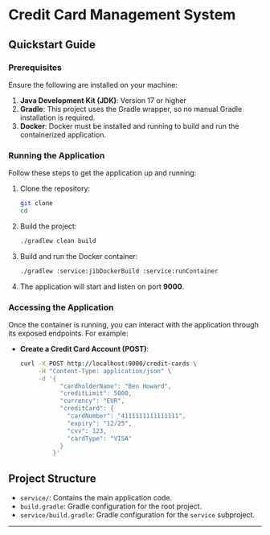 # Credit Card Management System

## Quickstart Guide

### Prerequisites

Ensure the following are installed on your machine:

1. **Java Development Kit (JDK)**: Version 17 or higher
2. **Gradle**: This project uses the Gradle wrapper, so no manual Gradle installation is required.
3. **Docker**: Docker must be installed and running to build and run the containerized application.

### Running the Application

Follow these steps to get the application up and running:

1. Clone the repository:

   ```bash
   git clone 
   cd 
   ```

2. Build the project:

   ```bash
   ./gradlew clean build
   ```

3. Build and run the Docker container:

   ```bash
   ./gradlew :service:jibDockerBuild :service:runContainer
   ```

4. The application will start and listen on port **9000**.

### Accessing the Application

Once the container is running, you can interact with the application through its exposed endpoints. For example:

- **Create a Credit Card Account (POST)**:

  ```bash
  curl -X POST http://localhost:9000/credit-cards \
       -H "Content-Type: application/json" \
       -d '{
             "cardholderName": "Ben Howard",
             "creditLimit": 5000,
             "currency": "EUR",
             "creditCard": {
               "cardNumber": "4111111111111111",
               "expiry": "12/25",
               "cvv": 123,
               "cardType": "VISA"
             }
           }'
  ```

## Project Structure

- `service/`: Contains the main application code.
- `build.gradle`: Gradle configuration for the root project.
- `service/build.gradle`: Gradle configuration for the `service` subproject.

---

